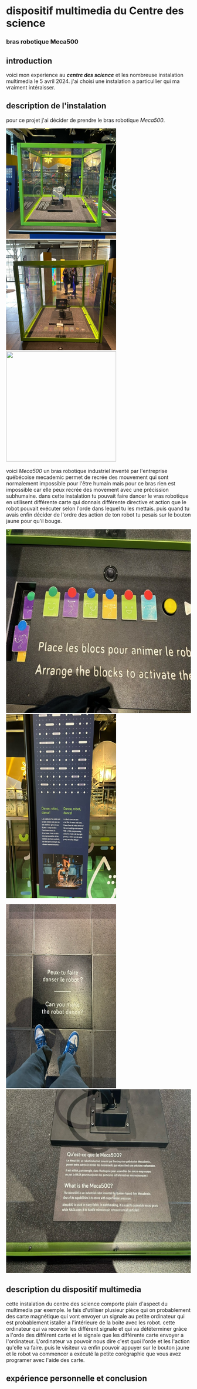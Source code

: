 # dispositif multimedia du Centre des science  #
### bras robotique Meca500 ###

## introduction ##

voici mon experience au ***centre des science*** et les nombreuse instalation multimedia le 5 avril 2024. j'ai choisi une instalation a particullier qui ma vraiment intéraisser.

## description de l'instalation ##

pour ce projet j'ai décider de prendre le bras robotique *Meca500*.

<img src="photo/side_profile.jpeg" height="300" width="300"> <img src="photo/vue_devent.jpeg" height="300" width="300">  <img src="photo/vue_deçu.jpeg" height="300" width="300"> 

voici *Meca500* un bras robotique industriel inventé par l'entreprise québécoise mecademic permet de recrée des mouvement qui sont normalement impossible pour l'être humain mais pour ce bras rien est impossible car elle peux recrée des movement avec une précission subhumaine. dans cette instalation tu pouvait faire dancer le vras robotique en utilisent différente carte qui donnais différente directive et action que le robot pouvait exécuter selon l'orde dans lequel tu les mettais. puis quand tu avais enfin décider de l'ordre des action de ton robot tu pesais sur le bouton jaune pour qu'il bouge.

<img src="photo/instruction.jpeg" height="500" width="700"> <img src="photo/info_robot_2.jpeg" height="500" width="300">

<img src="photo/nom_instalation.jpeg" height="500" width="300"> <img src="photo/info_robot.jpeg" height="500" width="700">

## description du dispositif multimedia ##

cette instalation du centre des science comporte plain d'aspect du multimedia par exemple. le fais d'utiliser plusieur pièce qui on probablement des carte magnétique qui vont envoyer un signale au petite ordinateur qui est probablement istaller a l'intérieure de la boite avec les robot. cette ordinateur qui va recevoir les différent signale et qui va dététerminer grâce a l'orde des différent carte et le signale que les différente carte envoyer a l'ordinateur. L'ordinateur va pouvoir nous dire c'est quoi l'orde et les  l'action qu'elle va faire. puis le visiteur va enfin pouvoir appuyer sur le bouton jaune et le robot va commencer a exécuté la petite corégraphie que vous avez programer avec l'aide des carte.

## expérience personnelle et conclusion ##
